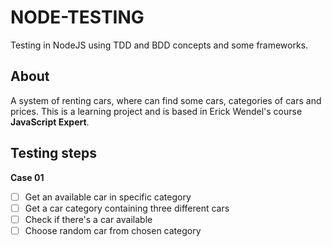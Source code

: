 # NODE-TESTING
Testing in NodeJS using TDD and BDD concepts and some frameworks.

## About
A system of renting cars, where can find some cars, categories of cars and prices. This is a learning project and is based in Erick Wendel's course **JavaScript Expert**.

<!-- ## About BDD and TDD -->

## Testing steps
**Case 01**
  - [ ] Get an available car in specific category
  - [ ] Get a car category containing three different cars
  - [ ] Check if there's a car available
  - [ ] Choose random car from chosen category

